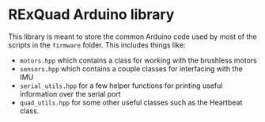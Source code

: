 # RExQuad Arduino library
This library is meant to store the common Arduino code used by most of the scripts in the `firmware` folder. This includes things like:
- `motors.hpp` which contains a class for working with the brushless motors
- `sensors.hpp` which contains a couple classes for interfacing with the IMU
- `serial_utils.hpp` for a few helper functions for printing useful information over the serial port
- `quad_utils.hpp` for some other useful classes such as the Heartbeat class.
